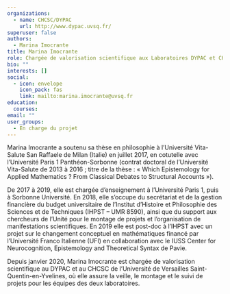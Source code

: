 ```yaml
---
organizations:
  - name: CHCSC/DYPAC
    url: http://www.dypac.uvsq.fr/
superuser: false
authors:
  - Marina Imocrante
title: Marina Imocrante
role: Chargée de valorisation scientifique aux Laboratoires DYPAC et CHCSC
bio: ""
interests: []
social:
  - icon: envelope
    icon_pack: fas
    link: mailto:marina.imocrante@uvsq.fr
education:
  courses: 
email: ""
user_groups:
  - En charge du projet
---
```

Marina Imocrante a soutenu sa thèse en philosophie à l’Université Vita-Salute San Raffaele de Milan (Italie) en juillet 2017, en cotutelle avec l’Université Paris 1 Panthéon-Sorbonne (contrat doctoral de l’Université Vita-Salute de 2013 à 2016 ; titre de la thèse : « Which Epistemology for Applied Mathematics ? From Classical Debates to Structural Accounts »). 

De 2017 à 2019, elle est chargée d’enseignement à l’Université Paris 1, puis à Sorbonne Université. En 2018, elle s’occupe du secrétariat et de la gestion financière du budget universitaire de l’Institut d’Histoire et Philosophie des Sciences et de Techniques (IHPST – UMR 8590), ainsi que du support aux chercheurs de l’Unité pour le montage de projets et l’organisation de manifestations scientifiques. En 2019 elle est post-doc à l’IHPST avec un projet sur le changement conceptuel en mathématiques financé par l’Université Franco Italienne (UFI) en collaboration avec le IUSS Center for Neurocognition, Epistemology and Theoretical Syntax de Pavie. 

Depuis janvier 2020, Marina Imocrante est chargée de valorisation scientifique au DYPAC et au CHCSC de l’Université de Versailles Saint-Quentin-en-Yvelines, où elle assure la veille, le montage et le suivi de projets pour les équipes des deux laboratoires.
